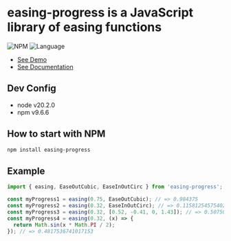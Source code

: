 # easing-progress is a JavaScript library of easing functions

![NPM](https://img.shields.io/npm/v/easing-progress?style=flat-squar)
![Language](https://img.shields.io/github/languages/top/antonbobrov/easing-progress)

* [See Demo](https://antonbobrov.github.io/easing-progress/)
* [See Documentation](https://antonbobrov.github.io/easing-progress/docs/)

## Dev Config
* node v20.2.0
* npm v9.6.6

## How to start with NPM
```sh
npm install easing-progress
```

## Example
```ts
import { easing, EaseOutCubic, EaseInOutCirc } from 'easing-progress';

const myProgress1 = easing(0.75, EaseOutCubic); // => 0.984375
const myProgress2 = easing(0.32, EaseInOutCirc); // => 0.11581254575402905
const myProgress3 = easing(0.32, [0.52, -0.41, 0, 1.43]); // => 0.5075000000000001
const myProgress4 = easing(0.32, (x) => {
  return Math.sin(x * Math.PI / 2);
}); // => 0.4817536741017153
```
